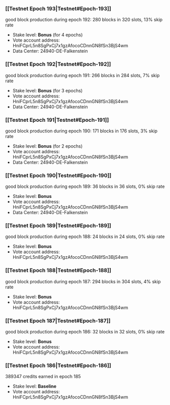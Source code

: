 ### [[Testnet Epoch 193|Testnet#Epoch-193]]
good block production during epoch 192: 280 blocks in 320 slots, 13% skip rate
* Stake level: **Bonus** (for 4 epochs)
* Vote account address: HniFCprL5n8SgPxCj7x1gzAfocoCDnnGN8fSn3BjS4wm
* Data Center: 24940-DE-Falkenstein
### [[Testnet Epoch 192|Testnet#Epoch-192]]
good block production during epoch 191: 266 blocks in 284 slots, 7% skip rate
* Stake level: **Bonus** (for 3 epochs)
* Vote account address: HniFCprL5n8SgPxCj7x1gzAfocoCDnnGN8fSn3BjS4wm
* Data Center: 24940-DE-Falkenstein
### [[Testnet Epoch 191|Testnet#Epoch-191]]
good block production during epoch 190: 171 blocks in 176 slots, 3% skip rate
* Stake level: **Bonus** (for 2 epochs)
* Vote account address: HniFCprL5n8SgPxCj7x1gzAfocoCDnnGN8fSn3BjS4wm
* Data Center: 24940-DE-Falkenstein
### [[Testnet Epoch 190|Testnet#Epoch-190]]
good block production during epoch 189: 36 blocks in 36 slots, 0% skip rate
* Stake level: **Bonus**
* Vote account address: HniFCprL5n8SgPxCj7x1gzAfocoCDnnGN8fSn3BjS4wm
* Data Center: 24940-DE-Falkenstein
### [[Testnet Epoch 189|Testnet#Epoch-189]]
good block production during epoch 188: 24 blocks in 24 slots, 0% skip rate
* Stake level: **Bonus**
* Vote account address: HniFCprL5n8SgPxCj7x1gzAfocoCDnnGN8fSn3BjS4wm
### [[Testnet Epoch 188|Testnet#Epoch-188]]
good block production during epoch 187: 294 blocks in 304 slots, 4% skip rate
* Stake level: **Bonus**
* Vote account address: HniFCprL5n8SgPxCj7x1gzAfocoCDnnGN8fSn3BjS4wm
### [[Testnet Epoch 187|Testnet#Epoch-187]]
good block production during epoch 186: 32 blocks in 32 slots, 0% skip rate
* Stake level: **Bonus**
* Vote account address: HniFCprL5n8SgPxCj7x1gzAfocoCDnnGN8fSn3BjS4wm
### [[Testnet Epoch 186|Testnet#Epoch-186]]
389347 credits earned in epoch 185
* Stake level: **Baseline**
* Vote account address: HniFCprL5n8SgPxCj7x1gzAfocoCDnnGN8fSn3BjS4wm